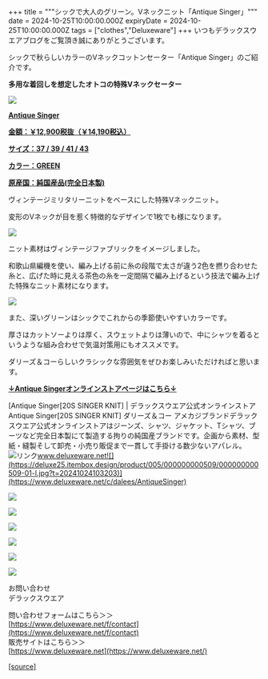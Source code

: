 +++
title = """シックで大人のグリーン。Vネックニット「Antique Singer」"""
date = 2024-10-25T10:00:00.000Z
expiryDate = 2024-10-25T10:00:00.000Z
tags = ["clothes","Deluxeware"]
+++
いつもデラックスウエアブログをご覧頂き誠にありがとうございます。

シックで秋らしいカラーのVネックコットンセーター「Antique Singer」のご紹介です。

**多用な着回しを想定したオトコの特殊Vネックセーター**

[![](https://stat.ameba.jp/user_images/20241025/16/deluxeware/5a/e1/j/o0800080015502060446.jpg)](https://www.deluxeware.net/c/dalees/AntiqueSinger)

**[Antique Singer](https://www.deluxeware.net/c/dalees/AntiqueSinger)**

**[金額：￥12,900税抜（￥14,190税込）](https://www.deluxeware.net/c/dalees/AntiqueSinger)**

**[サイズ：37 / 39 / 41 / 43](https://www.deluxeware.net/c/dalees/AntiqueSinger)**

**[カラー：GREEN](https://www.deluxeware.net/c/dalees/AntiqueSinger)**

**[原産国：純国産品(完全日本製)](https://www.deluxeware.net/c/dalees/AntiqueSinger)**

ヴィンテージミリタリーニットをベースにした特殊Vネックニット。

変形のVネックが目を惹く特徴的なデザインで1枚でも様になります。

[![](https://stat.ameba.jp/user_images/20241025/16/deluxeware/6c/c3/j/o0800080015502057256.jpg)](https://stat.ameba.jp/user_images/20241025/16/deluxeware/6c/c3/j/o0800080015502057256.jpg)

ニット素材はヴィンテージファブリックをイメージしました。

和歌山県編機を使い、編み上げる前に糸の段階で太さが違う2色を撚り合わせた糸と、広げた時に見える茶色の糸を一定間隔で編み上げるという技法で編み上げた特殊なニット素材になります。

[![](https://stat.ameba.jp/user_images/20241025/16/deluxeware/f4/c4/j/o0800080015502057250.jpg)](https://stat.ameba.jp/user_images/20241025/16/deluxeware/f4/c4/j/o0800080015502057250.jpg)

また、深いグリーンはシックでこれからの季節使いやすいカラーです。

厚さはカットソーよりは厚く、スウェットよりは薄いので、中にシャツを着るというような組み合わせで気温対策用にもオススメです。

ダリーズ＆コーらしいクラシックな雰囲気をぜひお楽しみいただければと思います。

**[↓Antique Singerオンラインストアページはこちら↓](https://www.deluxeware.net/c/dalees/AntiqueSinger)**

[Antique Singer\[20S SINGER KNIT\] | デラックスウエア公式オンラインストアAntique Singer\[20S SINGER KNIT\] ダリーズ＆コー アメカジブランドデラックスウエア公式オンラインストアはジーンズ、シャツ、ジャケット、Tシャツ、ブーツなど完全日本製にて製造する拘りの純国産ブランドです。企画から素材、型紙・縫製そして卸売・小売り販促まで一貫して手掛ける数少ないアパレル。![リンク](https://c.stat100.ameba.jp/ameblo/symbols/v3.20.0/svg/gray/editor_link.svg)www.deluxeware.net![](https://deluxe25.itembox.design/product/005/000000000509/000000000509-01-l.jpg?t=20241024103203)](https://www.deluxeware.net/c/dalees/AntiqueSinger)

[![](https://stat.ameba.jp/user_images/20241016/14/deluxeware/bc/37/j/o0930015015498595508.jpg?caw=800)](https://www.deluxeware.net/c/tokusyu)

[![](https://stat.ameba.jp/user_images/20241007/16/deluxeware/df/96/j/o0800026015495163803.jpg?caw=800)](https://www.deluxeware.net/)

[![](https://stat.ameba.jp/user_images/20240614/12/deluxeware/fb/b4/j/o0800026015451324172.jpg?caw=800)](https://www.deluxeware.net/c/2024FWreserveall)

[![](https://stat.ameba.jp/user_images/20240315/15/deluxeware/04/7f/j/o0800026015413271803.jpg?caw=800)](https://www.instagram.com/deluxeware/?hl=ja)

[![](https://stat.ameba.jp/user_images/20220415/12/deluxeware/3b/ce/j/o0800026015103175481.jpg?caw=800)](https://www.deluxeware.net/f/headstore)

[![](https://stat.ameba.jp/user_images/20220415/12/deluxeware/d7/c6/j/o0800026015103175487.jpg?caw=800)](https://www.deluxeware.net/)

お問い合わせ  
デラックスウエア

問い合わせフォームはこちら＞＞  
[https://www.deluxeware.net/f/contact](https://www.deluxeware.net/f/contact)  
販売サイトはこちら＞＞  
[https://www.deluxeware.net](https://www.deluxeware.net/)

[[source]](https://ameblo.jp/deluxeware/entry-12872585125.html)
